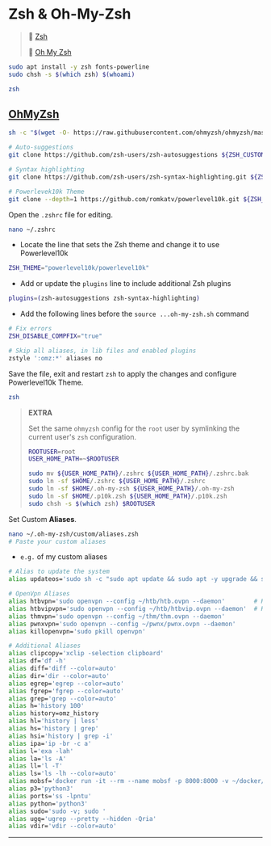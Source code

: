 # Zsh & Oh-My-Zsh

> 🔗 [Zsh](https://www.zsh.org/)
>
> 🔗 [Oh My Zsh](https://github.com/ohmyzsh/ohmyzsh)

```bash
sudo apt install -y zsh fonts-powerline
sudo chsh -s $(which zsh) $(whoami)

zsh
```

## [OhMyZsh](https://github.com/ohmyzsh/ohmyzsh)

```bash
sh -c "$(wget -O- https://raw.githubusercontent.com/ohmyzsh/ohmyzsh/master/tools/install.sh)"

# Auto-suggestions
git clone https://github.com/zsh-users/zsh-autosuggestions ${ZSH_CUSTOM:-~/.oh-my-zsh/custom}/plugins/zsh-autosuggestions

# Syntax highlighting
git clone https://github.com/zsh-users/zsh-syntax-highlighting.git ${ZSH_CUSTOM:-~/.oh-my-zsh/custom}/plugins/zsh-syntax-highlighting

# Powerlevek10k Theme
git clone --depth=1 https://github.com/romkatv/powerlevel10k.git ${ZSH_CUSTOM:-~/.oh-my-zsh/custom}/themes/powerlevel10k
```

Open the `.zshrc` file for editing.

```bash
nano ~/.zshrc
```

- Locate the line that sets the Zsh theme and change it to use Powerlevel10k

```bash
ZSH_THEME="powerlevel10k/powerlevel10k"
```

- Add or update the `plugins` line to include additional Zsh plugins

```bash
plugins=(zsh-autosuggestions zsh-syntax-highlighting)
```

- Add the following lines before the `source ...oh-my-zsh.sh` command

```bash
# Fix errors
ZSH_DISABLE_COMPFIX="true"

# Skip all aliases, in lib files and enabled plugins
zstyle ':omz:*' aliases no
```

Save the file, exit and restart `zsh` to apply the changes and configure Powerlevel10k Theme.

```bash
zsh
```

> **EXTRA**
>
> Set the same `ohmyzsh` config for the `root` user by symlinking the current user's `zsh` configuration.
>
> ```bash
> ROOTUSER=root
> USER_HOME_PATH=~$ROOTUSER
> 
> sudo mv ${USER_HOME_PATH}/.zshrc ${USER_HOME_PATH}/.zshrc.bak
> sudo ln -sf $HOME/.zshrc ${USER_HOME_PATH}/.zshrc
> sudo ln -sf $HOME/.oh-my-zsh ${USER_HOME_PATH}/.oh-my-zsh
> sudo ln -sf $HOME/.p10k.zsh ${USER_HOME_PATH}/.p10k.zsh
> sudo chsh -s $(which zsh) $ROOTUSER
> ```
>

Set Custom **Aliases**.

```bash
nano ~/.oh-my-zsh/custom/aliases.zsh
# Paste your custom aliases
```

- `e.g.` of my custom aliases

```bash
# Alias to update the system
alias updateos='sudo sh -c "sudo apt update && sudo apt -y upgrade && sudo apt -y autoremove"'

# OpenVpn Aliases
alias htbvpn='sudo openvpn --config ~/htb/htb.ovpn --daemon'        # HTB FREE VPN
alias htbvipvpn='sudo openvpn --config ~/htb/htbvip.ovpn --daemon'  # HTB VIP VPN
alias thmvpn='sudo openvpn --config ~/thm/thm.ovpn --daemon'
alias pwnxvpn='sudo openvpn --config ~/pwnx/pwnx.ovpn --daemon'
alias killopenvpn='sudo pkill openvpn'

# Additional Aliases
alias clipcopy='xclip -selection clipboard'
alias df='df -h'
alias diff='diff --color=auto'
alias dir='dir --color=auto'
alias egrep='egrep --color=auto'
alias fgrep='fgrep --color=auto'
alias grep='grep --color=auto'
alias h='history 100'
alias history=omz_history
alias hl='history | less'
alias hs='history | grep'
alias hsi='history | grep -i'
alias ipa='ip -br -c a'
alias l='exa -lah'
alias la='ls -A'
alias ll='l -T'
alias ls='ls -lh --color=auto'
alias mobsf='docker run -it --rm --name mobsf -p 8000:8000 -v ~/docker/mobsf:/home/mobsf/.MobSF opensecurity/mobile-security-framework-mobsf:latest'
alias p3='python3'
alias ports='ss -lpntu'
alias python='python3'
alias sudo='sudo -v; sudo '
alias ugq='ugrep --pretty --hidden -Qria'
alias vdir='vdir --color=auto'
```

---


